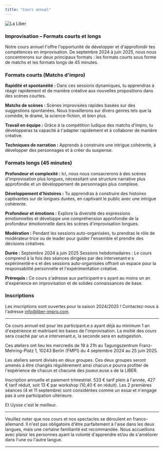 ```yaml
---
title: "Cours annuel"
---
```


<img src="../../images/11.webp" alt="La Liber">

### Improvisation – Formats courts et longs

Notre cours annuel t'offre l'opportunité de développer et d'approfondir tes compétences en improvisation. De septembre 2024 à juin 2025, nous nous concentrerons sur deux principaux formats : les formats courts sous forme de matchs et les formats longs de 45 minutes.

### Formats courts (Matchs d'impro)

**Rapidité et spontanéité :** Dans ces sessions dynamiques, tu apprendras à réagir rapidement et de manière créative aux nouvelles propositions dans des scènes courtes.

**Matchs de scènes :** Scènes improvisées rapides basées sur des suggestions spontanées. Nous travaillerons sur divers genres tels que la comédie, le drame, la science-fiction, et bien plus.

**Travail en équipe :** Grâce à la compétition ludique des matchs d'impro, tu développeras ta capacité à t'adapter rapidement et à collaborer de manière créative.

**Techniques de narration :** Apprends à construire une intrigue cohérente, à développer des personnages et à créer du suspense.

### Formats longs (45 minutes)

**Profondeur et complexité :** Ici, nous nous consacrerons à des scènes d'improvisation plus longues, nécessitant une structure narrative plus approfondie et un développement de personnages plus complexe.

**Développement d'histoires :** Tu apprendras à construire des histoires captivantes sur de longues durées, en captivant le public avec une intrigue cohérente.

**Profondeur et émotions :** Explore la diversité des expressions émotionnelles et développe une compréhension approfondie de la profondeur émotionnelle dans les scènes d'improvisation longues.

**Modération :** Pendant les sessions auto-organisées, tu prendras le rôle de modérateur·trice ou de leader pour guider l'ensemble et prendre des décisions créatives.

**Durée :** Septembre 2024 à juin 2025 Sessions hebdomadaires : Le cours comprend à la fois des séances dirigées par des intervenant·e·s expérimenté·e·s et des sessions auto-organisées offrant un espace pour la responsabilité personnelle et l'expérimentation créative.

**Prérequis :** Ce cours s'adresse aux participant·e·s ayant au moins un an d'expérience en improvisation et de solides connaissances de base.

### Inscriptions
Les inscriptions sont ouvertes pour la saison 2024/2025 ! Contactez-nous à l'adresse info@liber-impro.com.


---

Ce cours annuel est pour les participant.e.s ayant déjà au minimum 1 an d'expérience et maitrisant les bases de l'improvisation. La moitié des cours sera coaché par un.e intervenant.e, la seconde sera en autogestion.

Ces ateliers ont lieu les mercredis de 19 à 21h au Tagungszentrum Franz-Mehring-Platz 1, 10243 Berlin (FMP1) du 4 septembre 2024 au 25 juin 2025.

Les ateliers seront divisés en deux groupes. Ces deux groupes seront amenés à être changés régulièrement ainsi chacun.e pourra profiter de l'expérience de chacun et chacune des joueur.euse.s de la LIBER.

Inscription annuelle et paiement trimestriel. 533 € tarif plein à l'année, 427 € tarif réduit, soit 13 € par workshop (10,40 € en réduit).
Les 2 premières séances (4 et 11 septembre) sont considérées comme un essai et n'engage pas à une participation ultérieure.

Et Uysse c'est le meilleur.

---

Veuillez noter que nos cours et nos spectacles se déroulent en franco-allemand. Il n'est pas obligatoire d'être parfaitement à l'aise dans les deux langues, mais une certaine familiarité est recommandée. Nous accueillons avec plaisir les personnes ayant la volonté d'apprendre et/ou de s'améliorer dans l'une ou l'autre langue.

---
